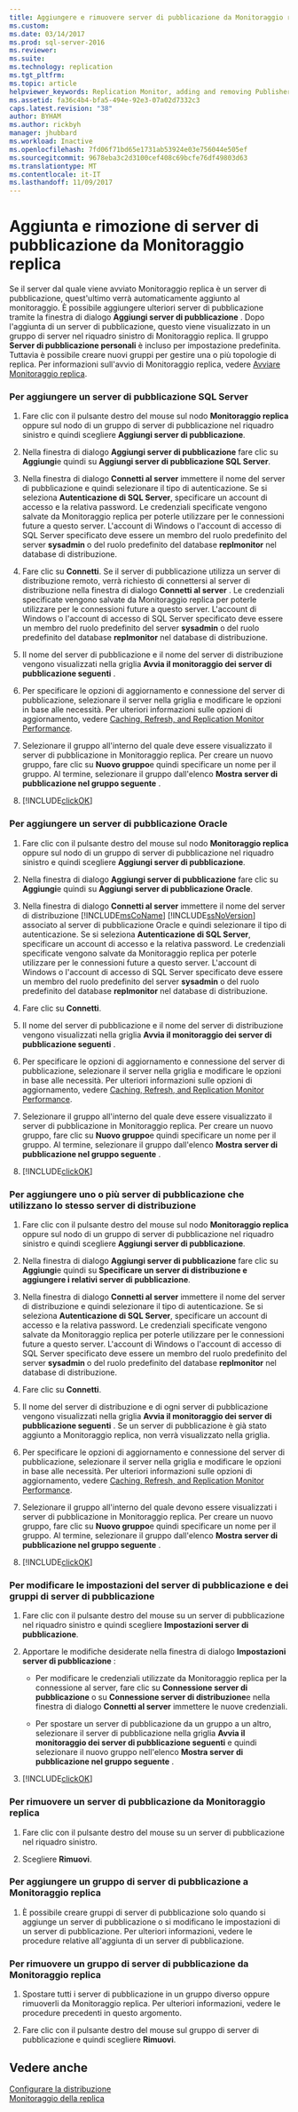 ```yaml
---
title: Aggiungere e rimuovere server di pubblicazione da Monitoraggio replica | Microsoft Docs
ms.custom: 
ms.date: 03/14/2017
ms.prod: sql-server-2016
ms.reviewer: 
ms.suite: 
ms.technology: replication
ms.tgt_pltfrm: 
ms.topic: article
helpviewer_keywords: Replication Monitor, adding and removing Publishers
ms.assetid: fa36c4b4-bfa5-494e-92e3-07a02d7332c3
caps.latest.revision: "38"
author: BYHAM
ms.author: rickbyh
manager: jhubbard
ms.workload: Inactive
ms.openlocfilehash: 7fd06f71bd65e1731ab53924e03e756044e505ef
ms.sourcegitcommit: 9678eba3c2d3100cef408c69bcfe76df49803d63
ms.translationtype: MT
ms.contentlocale: it-IT
ms.lasthandoff: 11/09/2017
---
```

# <a name="add-and-remove-publishers-from-replication-monitor"></a>Aggiunta e rimozione di server di pubblicazione da Monitoraggio replica
  Se il server dal quale viene avviato Monitoraggio replica è un server di pubblicazione, quest'ultimo verrà automaticamente aggiunto al monitoraggio. È possibile aggiungere ulteriori server di pubblicazione tramite la finestra di dialogo **Aggiungi server di pubblicazione** . Dopo l'aggiunta di un server di pubblicazione, questo viene visualizzato in un gruppo di server nel riquadro sinistro di Monitoraggio replica. Il gruppo **Server di pubblicazione personali** è incluso per impostazione predefinita. Tuttavia è possibile creare nuovi gruppi per gestire una o più topologie di replica. Per informazioni sull'avvio di Monitoraggio replica, vedere [Avviare Monitoraggio replica](../../../relational-databases/replication/monitor/start-the-replication-monitor.md).  
  
### <a name="to-add-a-sql-server-publisher"></a>Per aggiungere un server di pubblicazione SQL Server  
  
1.  Fare clic con il pulsante destro del mouse sul nodo **Monitoraggio replica** oppure sul nodo di un gruppo di server di pubblicazione nel riquadro sinistro e quindi scegliere **Aggiungi server di pubblicazione**.  
  
2.  Nella finestra di dialogo **Aggiungi server di pubblicazione** fare clic su **Aggiungi**e quindi su **Aggiungi server di pubblicazione SQL Server**.  
  
3.  Nella finestra di dialogo **Connetti al server** immettere il nome del server di pubblicazione e quindi selezionare il tipo di autenticazione. Se si seleziona **Autenticazione di SQL Server**, specificare un account di accesso e la relativa password. Le credenziali specificate vengono salvate da Monitoraggio replica per poterle utilizzare per le connessioni future a questo server. L'account di Windows o l'account di accesso di SQL Server specificato deve essere un membro del ruolo predefinito del server **sysadmin** o del ruolo predefinito del database **replmonitor** nel database di distribuzione.  
  
4.  Fare clic su **Connetti**. Se il server di pubblicazione utilizza un server di distribuzione remoto, verrà richiesto di connettersi al server di distribuzione nella finestra di dialogo **Connetti al server** . Le credenziali specificate vengono salvate da Monitoraggio replica per poterle utilizzare per le connessioni future a questo server. L'account di Windows o l'account di accesso di SQL Server specificato deve essere un membro del ruolo predefinito del server **sysadmin** o del ruolo predefinito del database **replmonitor** nel database di distribuzione.  
  
5.  Il nome del server di pubblicazione e il nome del server di distribuzione vengono visualizzati nella griglia **Avvia il monitoraggio dei server di pubblicazione seguenti** .  
  
6.  Per specificare le opzioni di aggiornamento e connessione del server di pubblicazione, selezionare il server nella griglia e modificare le opzioni in base alle necessità. Per ulteriori informazioni sulle opzioni di aggiornamento, vedere [Caching, Refresh, and Replication Monitor Performance](../../../relational-databases/replication/monitor/caching-refresh-and-replication-monitor-performance.md).  
  
7.  Selezionare il gruppo all'interno del quale deve essere visualizzato il server di pubblicazione in Monitoraggio replica. Per creare un nuovo gruppo, fare clic su **Nuovo gruppo**e quindi specificare un nome per il gruppo. Al termine, selezionare il gruppo dall'elenco **Mostra server di pubblicazione nel gruppo seguente** .  
  
8.  [!INCLUDE[clickOK](../../../includes/clickok-md.md)]  
  
### <a name="to-add-an-oracle-publisher"></a>Per aggiungere un server di pubblicazione Oracle  
  
1.  Fare clic con il pulsante destro del mouse sul nodo **Monitoraggio replica** oppure sul nodo di un gruppo di server di pubblicazione nel riquadro sinistro e quindi scegliere **Aggiungi server di pubblicazione**.  
  
2.  Nella finestra di dialogo **Aggiungi server di pubblicazione** fare clic su **Aggiungi**e quindi su **Aggiungi server di pubblicazione Oracle**.  
  
3.  Nella finestra di dialogo **Connetti al server** immettere il nome del server di distribuzione [!INCLUDE[msCoName](../../../includes/msconame-md.md)] [!INCLUDE[ssNoVersion](../../../includes/ssnoversion-md.md)] associato al server di pubblicazione Oracle e quindi selezionare il tipo di autenticazione. Se si seleziona **Autenticazione di SQL Server**, specificare un account di accesso e la relativa password. Le credenziali specificate vengono salvate da Monitoraggio replica per poterle utilizzare per le connessioni future a questo server. L'account di Windows o l'account di accesso di SQL Server specificato deve essere un membro del ruolo predefinito del server **sysadmin** o del ruolo predefinito del database **replmonitor** nel database di distribuzione.  
  
4.  Fare clic su **Connetti**.  
  
5.  Il nome del server di pubblicazione e il nome del server di distribuzione vengono visualizzati nella griglia **Avvia il monitoraggio dei server di pubblicazione seguenti** .  
  
6.  Per specificare le opzioni di aggiornamento e connessione del server di pubblicazione, selezionare il server nella griglia e modificare le opzioni in base alle necessità. Per ulteriori informazioni sulle opzioni di aggiornamento, vedere [Caching, Refresh, and Replication Monitor Performance](../../../relational-databases/replication/monitor/caching-refresh-and-replication-monitor-performance.md).  
  
7.  Selezionare il gruppo all'interno del quale deve essere visualizzato il server di pubblicazione in Monitoraggio replica. Per creare un nuovo gruppo, fare clic su **Nuovo gruppo**e quindi specificare un nome per il gruppo. Al termine, selezionare il gruppo dall'elenco **Mostra server di pubblicazione nel gruppo seguente** .  
  
8.  [!INCLUDE[clickOK](../../../includes/clickok-md.md)]  
  
### <a name="to-add-one-or-more-publishers-that-use-the-same-distributor"></a>Per aggiungere uno o più server di pubblicazione che utilizzano lo stesso server di distribuzione  
  
1.  Fare clic con il pulsante destro del mouse sul nodo **Monitoraggio replica** oppure sul nodo di un gruppo di server di pubblicazione nel riquadro sinistro e quindi scegliere **Aggiungi server di pubblicazione**.  
  
2.  Nella finestra di dialogo **Aggiungi server di pubblicazione** fare clic su **Aggiungi**e quindi su **Specificare un server di distribuzione e aggiungere i relativi server di pubblicazione**.  
  
3.  Nella finestra di dialogo **Connetti al server** immettere il nome del server di distribuzione e quindi selezionare il tipo di autenticazione. Se si seleziona **Autenticazione di SQL Server**, specificare un account di accesso e la relativa password. Le credenziali specificate vengono salvate da Monitoraggio replica per poterle utilizzare per le connessioni future a questo server. L'account di Windows o l'account di accesso di SQL Server specificato deve essere un membro del ruolo predefinito del server **sysadmin** o del ruolo predefinito del database **replmonitor** nel database di distribuzione.  
  
4.  Fare clic su **Connetti**.  
  
5.  Il nome del server di distribuzione e di ogni server di pubblicazione vengono visualizzati nella griglia **Avvia il monitoraggio dei server di pubblicazione seguenti** . Se un server di pubblicazione è già stato aggiunto a Monitoraggio replica, non verrà visualizzato nella griglia.  
  
6.  Per specificare le opzioni di aggiornamento e connessione del server di pubblicazione, selezionare il server nella griglia e modificare le opzioni in base alle necessità. Per ulteriori informazioni sulle opzioni di aggiornamento, vedere [Caching, Refresh, and Replication Monitor Performance](../../../relational-databases/replication/monitor/caching-refresh-and-replication-monitor-performance.md).  
  
7.  Selezionare il gruppo all'interno del quale devono essere visualizzati i server di pubblicazione in Monitoraggio replica. Per creare un nuovo gruppo, fare clic su **Nuovo gruppo**e quindi specificare un nome per il gruppo. Al termine, selezionare il gruppo dall'elenco **Mostra server di pubblicazione nel gruppo seguente** .  
  
8.  [!INCLUDE[clickOK](../../../includes/clickok-md.md)]  
  
### <a name="to-modify-settings-for-the-publisher-and-publisher-groups"></a>Per modificare le impostazioni del server di pubblicazione e dei gruppi di server di pubblicazione  
  
1.  Fare clic con il pulsante destro del mouse su un server di pubblicazione nel riquadro sinistro e quindi scegliere **Impostazioni server di pubblicazione**.  
  
2.  Apportare le modifiche desiderate nella finestra di dialogo **Impostazioni server di pubblicazione** :  
  
    -   Per modificare le credenziali utilizzate da Monitoraggio replica per la connessione al server, fare clic su **Connessione server di pubblicazione** o su **Connessione server di distribuzione**e nella finestra di dialogo **Connetti al server** immettere le nuove credenziali.  
  
    -   Per spostare un server di pubblicazione da un gruppo a un altro, selezionare il server di pubblicazione nella griglia **Avvia il monitoraggio dei server di pubblicazione seguenti** e quindi selezionare il nuovo gruppo nell'elenco **Mostra server di pubblicazione nel gruppo seguente** .  
  
3.  [!INCLUDE[clickOK](../../../includes/clickok-md.md)]  
  
### <a name="to-remove-a-publisher-from-replication-monitor"></a>Per rimuovere un server di pubblicazione da Monitoraggio replica  
  
1.  Fare clic con il pulsante destro del mouse su un server di pubblicazione nel riquadro sinistro.  
  
2.  Scegliere **Rimuovi**.  
  
### <a name="to-add-a-publisher-group-to-replication-monitor"></a>Per aggiungere un gruppo di server di pubblicazione a Monitoraggio replica  
  
1.  È possibile creare gruppi di server di pubblicazione solo quando si aggiunge un server di pubblicazione o si modificano le impostazioni di un server di pubblicazione. Per ulteriori informazioni, vedere le procedure relative all'aggiunta di un server di pubblicazione.  
  
### <a name="to-remove-a-publisher-group-from-replication-monitor"></a>Per rimuovere un gruppo di server di pubblicazione da Monitoraggio replica  
  
1.  Spostare tutti i server di pubblicazione in un gruppo diverso oppure rimuoverli da Monitoraggio replica. Per ulteriori informazioni, vedere le procedure precedenti in questo argomento.  
  
2.  Fare clic con il pulsante destro del mouse sul gruppo di server di pubblicazione e quindi scegliere **Rimuovi**.  
  
## <a name="see-also"></a>Vedere anche  
 [Configurare la distribuzione](../../../relational-databases/replication/configure-distribution.md)   
 [Monitoraggio della replica](../../../relational-databases/replication/monitor/monitoring-replication-overview.md)  
  
  
